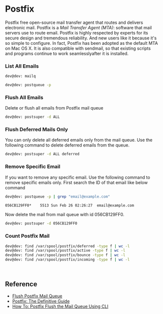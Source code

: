 # Postfix

Postfix free open-source mail transfer agent that routes and delivers electronic mail. Postfix is a *Mail Transfer Agent (MTA)*: software that mail servers use to route email. Postfix is highly respected by experts for its secure design and tremendous reliability. And new users like it because it's so simple to configure. In fact, Postfix has been adopted as the default MTA on Mac OS X. It is also compatible with sendmail, so that existing scripts and programs continue to work seamlesslyafter it is installed.

### List All Emails

```bash
dev@dev: mailq
```

```bash
dev@dev: postqueue -p
```

### Flush All Emails

Delete or flush all emails from Postfix mail queue

```bash
dev@dev: postsuper -d ALL
```

### Flush Deferred Mails Only

You can only delete all deferred emails only from the mail queue. Use the following command to delete deferred emails from the queue.

```bash
dev@dev: postsuper -d ALL deferred
```

### Remove Specific Email

If you want to remove any specific email. Use the following command to remove specific emails only. First search the ID of that email like below command

```bash
dev@dev: postqueue -p | grep "email@example.com"

056CB129FF0*    5513 Sun Feb 26 02:26:27  email@example.com
```

Now delete the mail from mail queue with id 056CB129FF0.

```bash
dev@dev: postsuper -d 056CB129FF0
```

### Count Postfix Mail

```bash
dev@dev: find /var/spool/postfix/deferred -type f | wc -l
dev@dev: find /var/spool/postfix/active -type f | wc -l
dev@dev: find /var/spool/postfix/bounce -type f | wc -l
dev@dev: find /var/spool/postfix/incoming -type f | wc -l
```

<br />

## Reference

* [Flush Postfix Mail Queue](https://tecadmin.net/flush-postfix-mail-queue/)
* [Postfix: The Definitive Guide](https://www.oreilly.com/library/view/postfix-the-definitive/0596002122/)
* [How To: Postfix Flush the Mail Queue Using CLI](https://www.cyberciti.biz/tips/howto-postfix-flush-mail-queue.html)